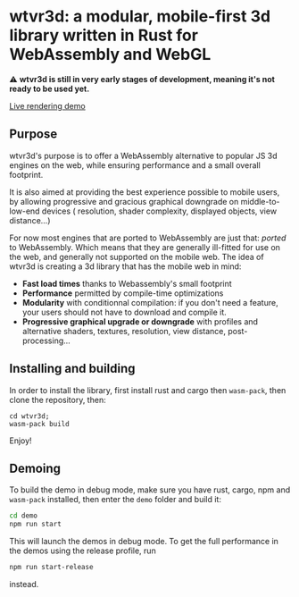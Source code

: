 # wtvr3d: a modular, mobile-first 3d library written in Rust for WebAssembly and WebGL

:warning: **wtvr3d is still in very early stages of development, meaning it's not ready to be used yet.**

[Live rendering demo](https://tiesselune.com/projects/wtvr-engine/)

## Purpose

wtvr3d's purpose is to  offer a WebAssembly alternative to popular JS 3d engines on the web, while ensuring performance and a small overall footprint.

It is also aimed at providing the best experience possible to mobile users, by allowing progressive and gracious graphical downgrade on middle-to-low-end devices ( resolution, shader complexity, displayed objects, view distance...)

For now most engines that are ported to WebAssembly are just that: *ported* to WebAssembly. Which means that they are generally ill-fitted for use on the web, and generally not supported on the mobile web. The idea of wtvr3d is creating a 3d library that has the mobile web in mind:

 * **Fast load times** thanks to Webassembly's small footprint
 * **Performance** permitted by compile-time optimizations
 * **Modularity** with conditionnal compilation: if you don't need a feature, your users should not have to download and compile it.
 * **Progressive graphical upgrade or downgrade** with profiles and alternative shaders, textures, resolution, view distance, post-processing...

## Installing and building

In order to install the library, first install rust and cargo then `wasm-pack`, then clone the repository, then:

    cd wtvr3d;
    wasm-pack build

Enjoy!

## Demoing

To build the demo in debug mode, make sure you have rust, cargo, npm and `wasm-pack` installed, then enter the `demo` folder and build it:

```bash
cd demo
npm run start
```

This will launch the demos in debug mode. To get the full performance in the demos using the release profile, run

```bash
npm run start-release
```

instead.

